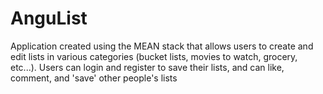 # AnguList
Application created using the MEAN stack that allows users to create and edit lists in various categories (bucket lists, movies to watch, grocery, etc...).
Users can login and register to save their lists, and can like, comment, and 'save' other people's lists

